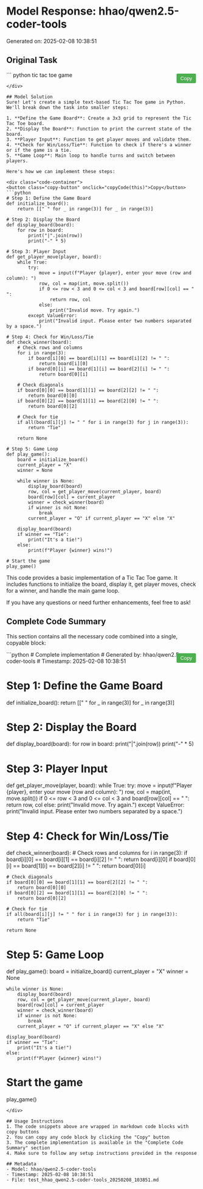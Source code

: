 # Model Response: hhao/qwen2.5-coder-tools
Generated on: 2025-02-08 10:38:51


<style>
.copy-button {
    position: absolute;
    top: 5px;
    right: 5px;
    padding: 5px 10px;
    background-color: #4CAF50;
    color: white;
    border: none;
    border-radius: 3px;
    cursor: pointer;
    z-index: 1;
}
.code-container {
    position: relative;
    margin: 10px 0;
}
.copy-button:hover {
    background-color: #45a049;
}
.copy-button:active {
    background-color: #3d8b40;
}
</style>

<script>
function copyCode(buttonElement) {
    const codeBlock = buttonElement.parentElement.querySelector('code');
    const range = document.createRange();
    range.selectNode(codeBlock);
    window.getSelection().removeAllRanges();
    window.getSelection().addRange(range);
    try {
        document.execCommand('copy');
        buttonElement.textContent = 'Copied!';
        setTimeout(() => {
            buttonElement.textContent = 'Copy';
        }, 2000);
    } catch(e) {
        console.error('Failed to copy text:', e);
        buttonElement.textContent = 'Failed to copy';
    }
    window.getSelection().removeAllRanges();
}
</script>


## Original Task
<div class="code-container">
<button class="copy-button" onclick="copyCode(this)">Copy</button>
```
python tic tac toe game

```
</div>

## Model Solution
Sure! Let's create a simple text-based Tic Tac Toe game in Python. We'll break down the task into smaller steps:

1. **Define the Game Board**: Create a 3x3 grid to represent the Tic Tac Toe board.
2. **Display the Board**: Function to print the current state of the board.
3. **Player Input**: Function to get player moves and validate them.
4. **Check for Win/Loss/Tie**: Function to check if there's a winner or if the game is a tie.
5. **Game Loop**: Main loop to handle turns and switch between players.

Here's how we can implement these steps:

<div class="code-container">
<button class="copy-button" onclick="copyCode(this)">Copy</button>
```python
# Step 1: Define the Game Board
def initialize_board():
    return [[" " for _ in range(3)] for _ in range(3)]

# Step 2: Display the Board
def display_board(board):
    for row in board:
        print("|".join(row))
        print("-" * 5)

# Step 3: Player Input
def get_player_move(player, board):
    while True:
        try:
            move = input(f"Player {player}, enter your move (row and column): ")
            row, col = map(int, move.split())
            if 0 <= row < 3 and 0 <= col < 3 and board[row][col] == " ":
                return row, col
            else:
                print("Invalid move. Try again.")
        except ValueError:
            print("Invalid input. Please enter two numbers separated by a space.")

# Step 4: Check for Win/Loss/Tie
def check_winner(board):
    # Check rows and columns
    for i in range(3):
        if board[i][0] == board[i][1] == board[i][2] != " ":
            return board[i][0]
        if board[0][i] == board[1][i] == board[2][i] != " ":
            return board[0][i]

    # Check diagonals
    if board[0][0] == board[1][1] == board[2][2] != " ":
        return board[0][0]
    if board[0][2] == board[1][1] == board[2][0] != " ":
        return board[0][2]

    # Check for tie
    if all(board[i][j] != " " for i in range(3) for j in range(3)):
        return "Tie"

    return None

# Step 5: Game Loop
def play_game():
    board = initialize_board()
    current_player = "X"
    winner = None

    while winner is None:
        display_board(board)
        row, col = get_player_move(current_player, board)
        board[row][col] = current_player
        winner = check_winner(board)
        if winner is not None:
            break
        current_player = "O" if current_player == "X" else "X"

    display_board(board)
    if winner == "Tie":
        print("It's a tie!")
    else:
        print(f"Player {winner} wins!")

# Start the game
play_game()
```
</div>

This code provides a basic implementation of a Tic Tac Toe game. It includes functions to initialize the board, display it, get player moves, check for a winner, and handle the main game loop.

If you have any questions or need further enhancements, feel free to ask!

## Complete Code Summary
This section contains all the necessary code combined into a single, copyable block:

<div class="code-container">
<button class="copy-button" onclick="copyCode(this)">Copy</button>
```python
# Complete implementation
# Generated by: hhao/qwen2.5-coder-tools
# Timestamp: 2025-02-08 10:38:51

# Step 1: Define the Game Board
def initialize_board():
    return [[" " for _ in range(3)] for _ in range(3)]

# Step 2: Display the Board
def display_board(board):
    for row in board:
        print("|".join(row))
        print("-" * 5)

# Step 3: Player Input
def get_player_move(player, board):
    while True:
        try:
            move = input(f"Player {player}, enter your move (row and column): ")
            row, col = map(int, move.split())
            if 0 <= row < 3 and 0 <= col < 3 and board[row][col] == " ":
                return row, col
            else:
                print("Invalid move. Try again.")
        except ValueError:
            print("Invalid input. Please enter two numbers separated by a space.")

# Step 4: Check for Win/Loss/Tie
def check_winner(board):
    # Check rows and columns
    for i in range(3):
        if board[i][0] == board[i][1] == board[i][2] != " ":
            return board[i][0]
        if board[0][i] == board[1][i] == board[2][i] != " ":
            return board[0][i]

    # Check diagonals
    if board[0][0] == board[1][1] == board[2][2] != " ":
        return board[0][0]
    if board[0][2] == board[1][1] == board[2][0] != " ":
        return board[0][2]

    # Check for tie
    if all(board[i][j] != " " for i in range(3) for j in range(3)):
        return "Tie"

    return None

# Step 5: Game Loop
def play_game():
    board = initialize_board()
    current_player = "X"
    winner = None

    while winner is None:
        display_board(board)
        row, col = get_player_move(current_player, board)
        board[row][col] = current_player
        winner = check_winner(board)
        if winner is not None:
            break
        current_player = "O" if current_player == "X" else "X"

    display_board(board)
    if winner == "Tie":
        print("It's a tie!")
    else:
        print(f"Player {winner} wins!")

# Start the game
play_game()

```
</div>

## Usage Instructions
1. The code snippets above are wrapped in markdown code blocks with copy buttons
2. You can copy any code block by clicking the "Copy" button
3. The complete implementation is available in the "Complete Code Summary" section
4. Make sure to follow any setup instructions provided in the response

## Metadata
- Model: hhao/qwen2.5-coder-tools
- Timestamp: 2025-02-08 10:38:51
- File: test_hhao_qwen2.5-coder-tools_20250208_103851.md
